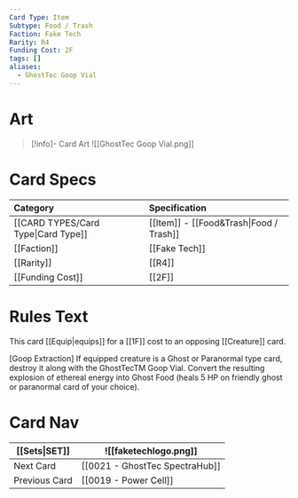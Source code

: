 ```yaml
---
Card Type: Item
Subtype: Food / Trash
Faction: Fake Tech
Rarity: R4
Funding Cost: 2F
tags: []
aliases:
  - GhostTec Goop Vial
---
```

# Art

> [!info]- Card Art
> ![[GhostTec Goop Vial.png]]

# Card Specs

| Category | Specification| 
| :--- | :--- |
| [[CARD TYPES/Card Type\|Card Type]] | [[Item]] - [[Food&Trash\|Food / Trash]] |  
| [[Faction]] | [[Fake Tech]] |  
| [[Rarity]] | [[R4]] |  
| [[Funding Cost]] | [[2F]] |  

# Rules Text  

This card [[Equip|equips]] for a [[1F]] cost to an opposing [[Creature]] card.  

[Goop Extraction] If equipped creature is a Ghost or Paranormal type card,  destroy it along with the GhostTecTM Goop Vial. 
Convert the resulting explosion of ethereal energy into Ghost Food (heals 5 HP on friendly ghost or paranormal card of your choice).  

# Card Nav

| [[Sets\|SET]]           | ![[faketechlogo.png]]          |
| ------------- | ------------------------------ |
| Next Card     | [[0021 - GhostTec SpectraHub]] |
| Previous Card | [[0019 - Power Cell]]         |

